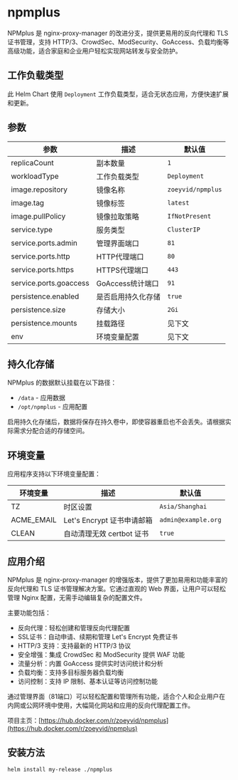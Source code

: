 # npmplus

NPMplus 是 nginx-proxy-manager 的改进分支，提供更易用的反向代理和 TLS 证书管理，支持 HTTP/3、CrowdSec、ModSecurity、GoAccess、负载均衡等高级功能，适合家庭和企业用户轻松实现网站转发与安全防护。

## 工作负载类型

此 Helm Chart 使用 `Deployment` 工作负载类型，适合无状态应用，方便快速扩展和更新。

## 参数

| 参数                | 描述               | 默认值         |
|---------------------|--------------------|---------------|
| replicaCount        | 副本数量           | `1`           |
| workloadType        | 工作负载类型       | `Deployment`  |
| image.repository    | 镜像名称           | `zoeyvid/npmplus` |
| image.tag           | 镜像标签           | `latest`      |
| image.pullPolicy    | 镜像拉取策略       | `IfNotPresent`|
| service.type        | 服务类型           | `ClusterIP`   |
| service.ports.admin | 管理界面端口       | `81`          |
| service.ports.http  | HTTP代理端口       | `80`          |
| service.ports.https | HTTPS代理端口      | `443`         |
| service.ports.goaccess | GoAccess统计端口 | `91`         |
| persistence.enabled | 是否启用持久化存储 | `true`        |
| persistence.size    | 存储大小           | `2Gi`         |
| persistence.mounts  | 挂载路径           | 见下文        |
| env                | 环境变量配置       | 见下文        |

## 持久化存储

NPMplus 的数据默认挂载在以下路径：
- `/data` - 应用数据
- `/opt/npmplus` - 应用配置

启用持久化存储后，数据将保存在持久卷中，即使容器重启也不会丢失。请根据实际需求分配合适的存储空间。

## 环境变量

应用程序支持以下环境变量配置：

| 环境变量           | 描述                       | 默认值           |
|--------------------|----------------------------|------------------|
| TZ                 | 时区设置                   | `Asia/Shanghai`  |
| ACME_EMAIL         | Let's Encrypt 证书申请邮箱 | `admin@example.org` |
| CLEAN              | 自动清理无效 certbot 证书  | `true`          |

## 应用介绍

NPMplus 是 nginx-proxy-manager 的增强版本，提供了更加易用和功能丰富的反向代理和 TLS 证书管理解决方案。它通过直观的 Web 界面，让用户可以轻松管理 Nginx 配置，无需手动编辑复杂的配置文件。

主要功能包括：
- 反向代理：轻松创建和管理反向代理配置
- SSL证书：自动申请、续期和管理 Let's Encrypt 免费证书
- HTTP/3 支持：支持最新的 HTTP/3 协议
- 安全增强：集成 CrowdSec 和 ModSecurity 提供 WAF 功能
- 流量分析：内置 GoAccess 提供实时访问统计和分析
- 负载均衡：支持多目标服务器负载均衡
- 访问控制：支持 IP 限制、基本认证等访问控制功能

通过管理界面（81端口）可以轻松配置和管理所有功能，适合个人和企业用户在内网或公网环境中使用，大幅简化网站和应用的反向代理配置工作。

项目主页：[https://hub.docker.com/r/zoeyvid/npmplus](https://hub.docker.com/r/zoeyvid/npmplus)

## 安装方法

```bash
helm install my-release ./npmplus
```